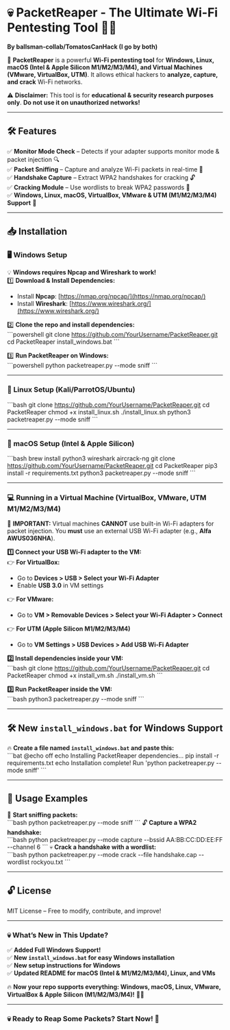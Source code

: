 
# 💀 PacketReaper - The Ultimate Wi-Fi Pentesting Tool 🏴‍☠️  
**By ballsman-collab/TomatosCanHack (I go by both)**

🚀 **PacketReaper** is a powerful **Wi-Fi pentesting tool** for **Windows, Linux, macOS (Intel & Apple Silicon M1/M2/M3/M4), and Virtual Machines (VMware, VirtualBox, UTM)**. It allows ethical hackers to **analyze, capture, and crack** Wi-Fi networks.  

⚠️ **Disclaimer:** This tool is for **educational & security research purposes only**. **Do not use it on unauthorized networks!**  

---

## **🛠 Features**  
✅ **Monitor Mode Check** – Detects if your adapter supports monitor mode & packet injection 🔍  
✅ **Packet Sniffing** – Capture and analyze Wi-Fi packets in real-time 📡  
✅ **Handshake Capture** – Extract WPA2 handshakes for cracking 🔓  
✅ **Cracking Module** – Use wordlists to break WPA2 passwords 🚀  
✅ **Windows, Linux, macOS, VirtualBox, VMware & UTM (M1/M2/M3/M4) Support** 🎯  

---

## **📥 Installation**  

### **🖥️ Windows Setup**
💡 **Windows requires Npcap and Wireshark to work!**  
1️⃣ **Download & Install Dependencies:**  
   - Install **Npcap**: [https://nmap.org/npcap/](https://nmap.org/npcap/)  
   - Install **Wireshark**: [https://www.wireshark.org/](https://www.wireshark.org/)  

2️⃣ **Clone the repo and install dependencies:**  
\`\`\`powershell
git clone https://github.com/YourUsername/PacketReaper.git
cd PacketReaper
install_windows.bat
\`\`\`

3️⃣ **Run PacketReaper on Windows:**  
\`\`\`powershell
python packetreaper.py --mode sniff
\`\`\`

---

### **🐧 Linux Setup (Kali/ParrotOS/Ubuntu)**
\`\`\`bash
git clone https://github.com/YourUsername/PacketReaper.git
cd PacketReaper
chmod +x install_linux.sh
./install_linux.sh
python3 packetreaper.py --mode sniff
\`\`\`

---

### **🍏 macOS Setup (Intel & Apple Silicon)**
\`\`\`bash
brew install python3 wireshark aircrack-ng
git clone https://github.com/YourUsername/PacketReaper.git
cd PacketReaper
pip3 install -r requirements.txt
python3 packetreaper.py --mode sniff
\`\`\`

---

### **💻 Running in a Virtual Machine (VirtualBox, VMware, UTM M1/M2/M3/M4)**
🛑 **IMPORTANT:** Virtual machines **CANNOT** use built-in Wi-Fi adapters for packet injection. You **must** use an external USB Wi-Fi adapter (e.g., **Alfa AWUS036NHA**).  

**1️⃣ Connect your USB Wi-Fi adapter to the VM:**  
👉 **For VirtualBox:**  
- Go to **Devices > USB > Select your Wi-Fi Adapter**  
- Enable **USB 3.0** in VM settings  

👉 **For VMware:**  
- Go to **VM > Removable Devices > Select your Wi-Fi Adapter > Connect**  

👉 **For UTM (Apple Silicon M1/M2/M3/M4)**  
- Go to **VM Settings > USB Devices > Add USB Wi-Fi Adapter**  

**2️⃣ Install dependencies inside your VM:**  
\`\`\`bash
git clone https://github.com/YourUsername/PacketReaper.git
cd PacketReaper
chmod +x install_vm.sh
./install_vm.sh
\`\`\`

**3️⃣ Run PacketReaper inside the VM:**  
\`\`\`bash
python3 packetreaper.py --mode sniff
\`\`\`

---

## **🛠 New `install_windows.bat` for Windows Support**
🔥 **Create a file named `install_windows.bat` and paste this:**  
\`\`\`bat
@echo off
echo Installing PacketReaper dependencies...
pip install -r requirements.txt
echo Installation complete! Run 'python packetreaper.py --mode sniff'
\`\`\`

---

## **🚀 Usage Examples**  
📡 **Start sniffing packets:**  
\`\`\`bash
python packetreaper.py --mode sniff
\`\`\`
🔓 **Capture a WPA2 handshake:**  
\`\`\`bash
python packetreaper.py --mode capture --bssid AA:BB:CC:DD:EE:FF --channel 6
\`\`\`
💀 **Crack a handshake with a wordlist:**  
\`\`\`bash
python packetreaper.py --mode crack --file handshake.cap --wordlist rockyou.txt
\`\`\`

---

## **🔓 License**  
MIT License – Free to modify, contribute, and improve!  

---

### **💀 What’s New in This Update?**
✅ **Added Full Windows Support!**  
✅ **New `install_windows.bat` for easy Windows installation**  
✅ **New setup instructions for Windows**  
✅ **Updated README for macOS (Intel & M1/M2/M3/M4), Linux, and VMs**  

🔥 **Now your repo supports everything: Windows, macOS, Linux, VMware, VirtualBox & Apple Silicon (M1/M2/M3/M4)!** 🚀😈  

---

### **💀 Ready to Reap Some Packets? Start Now! 🚀**  

